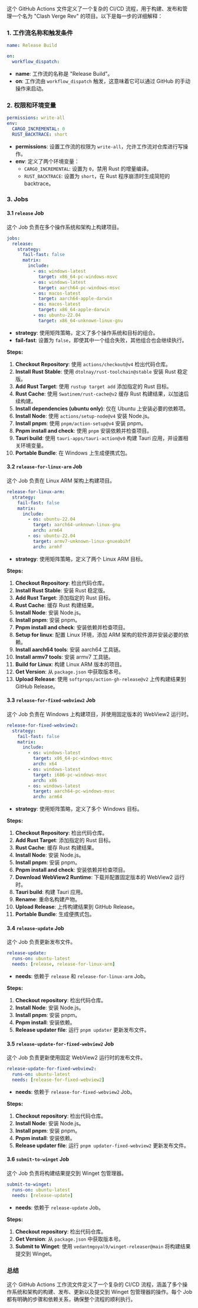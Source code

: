 这个 GitHub Actions 文件定义了一个复杂的 CI/CD 流程，用于构建、发布和管理一个名为 "Clash Verge Rev" 的项目。以下是每一步的详细解释：

### 1. **工作流名称和触发条件**

```yaml
name: Release Build

on:
  workflow_dispatch:
```

- **name**: 工作流的名称是 "Release Build"。
- **on**: 工作流由 `workflow_dispatch` 触发，这意味着它可以通过 GitHub 的手动操作来启动。

### 2. **权限和环境变量**

```yaml
permissions: write-all
env:
  CARGO_INCREMENTAL: 0
  RUST_BACKTRACE: short
```

- **permissions**: 设置工作流的权限为 `write-all`，允许工作流对仓库进行写操作。
- **env**: 定义了两个环境变量：
  - `CARGO_INCREMENTAL`: 设置为 `0`，禁用 Rust 的增量编译。
  - `RUST_BACKTRACE`: 设置为 `short`，在 Rust 程序崩溃时生成简短的 backtrace。

### 3. **Jobs**

#### **3.1 `release` Job**

这个 Job 负责在多个操作系统和架构上构建项目。

```yaml
jobs:
  release:
    strategy:
      fail-fast: false
      matrix:
        include:
          - os: windows-latest
            target: x86_64-pc-windows-msvc
          - os: windows-latest
            target: aarch64-pc-windows-msvc
          - os: macos-latest
            target: aarch64-apple-darwin
          - os: macos-latest
            target: x86_64-apple-darwin
          - os: ubuntu-22.04
            target: x86_64-unknown-linux-gnu
```

- **strategy**: 使用矩阵策略，定义了多个操作系统和目标的组合。
- **fail-fast**: 设置为 `false`，即使其中一个组合失败，其他组合也会继续执行。

**Steps:**

1. **Checkout Repository**: 使用 `actions/checkout@v4` 检出代码仓库。
2. **Install Rust Stable**: 使用 `dtolnay/rust-toolchain@stable` 安装 Rust 稳定版。
3. **Add Rust Target**: 使用 `rustup target add` 添加指定的 Rust 目标。
4. **Rust Cache**: 使用 `Swatinem/rust-cache@v2` 缓存 Rust 构建结果，以加速后续构建。
5. **Install dependencies (ubuntu only)**: 仅在 Ubuntu 上安装必要的依赖项。
6. **Install Node**: 使用 `actions/setup-node@v4` 安装 Node.js。
7. **Install pnpm**: 使用 `pnpm/action-setup@v4` 安装 pnpm。
8. **Pnpm install and check**: 使用 `pnpm` 安装依赖并检查项目。
9. **Tauri build**: 使用 `tauri-apps/tauri-action@v0` 构建 Tauri 应用，并设置相关环境变量。
10. **Portable Bundle**: 在 Windows 上生成便携式包。

#### **3.2 `release-for-linux-arm` Job**

这个 Job 负责在 Linux ARM 架构上构建项目。

```yaml
release-for-linux-arm:
  strategy:
    fail-fast: false
    matrix:
      include:
        - os: ubuntu-22.04
          target: aarch64-unknown-linux-gnu
          arch: arm64
        - os: ubuntu-22.04
          target: armv7-unknown-linux-gnueabihf
          arch: armhf
```

- **strategy**: 使用矩阵策略，定义了两个 Linux ARM 目标。

**Steps:**

1. **Checkout Repository**: 检出代码仓库。
2. **Install Rust Stable**: 安装 Rust 稳定版。
3. **Add Rust Target**: 添加指定的 Rust 目标。
4. **Rust Cache**: 缓存 Rust 构建结果。
5. **Install Node**: 安装 Node.js。
6. **Install pnpm**: 安装 pnpm。
7. **Pnpm install and check**: 安装依赖并检查项目。
8. **Setup for linux**: 配置 Linux 环境，添加 ARM 架构的软件源并安装必要的依赖。
9. **Install aarch64 tools**: 安装 aarch64 工具链。
10. **Install armv7 tools**: 安装 armv7 工具链。
11. **Build for Linux**: 构建 Linux ARM 版本的项目。
12. **Get Version**: 从 `package.json` 中获取版本号。
13. **Upload Release**: 使用 `softprops/action-gh-release@v2` 上传构建结果到 GitHub Release。

#### **3.3 `release-for-fixed-webview2` Job**

这个 Job 负责在 Windows 上构建项目，并使用固定版本的 WebView2 运行时。

```yaml
release-for-fixed-webview2:
  strategy:
    fail-fast: false
    matrix:
      include:
        - os: windows-latest
          target: x86_64-pc-windows-msvc
          arch: x64
        - os: windows-latest
          target: i686-pc-windows-msvc
          arch: x86
        - os: windows-latest
          target: aarch64-pc-windows-msvc
          arch: arm64
```

- **strategy**: 使用矩阵策略，定义了多个 Windows 目标。

**Steps:**

1. **Checkout Repository**: 检出代码仓库。
2. **Add Rust Target**: 添加指定的 Rust 目标。
3. **Rust Cache**: 缓存 Rust 构建结果。
4. **Install Node**: 安装 Node.js。
5. **Install pnpm**: 安装 pnpm。
6. **Pnpm install and check**: 安装依赖并检查项目。
7. **Download WebView2 Runtime**: 下载并配置固定版本的 WebView2 运行时。
8. **Tauri build**: 构建 Tauri 应用。
9. **Rename**: 重命名构建产物。
10. **Upload Release**: 上传构建结果到 GitHub Release。
11. **Portable Bundle**: 生成便携式包。

#### **3.4 `release-update` Job**

这个 Job 负责更新发布文件。

```yaml
release-update:
  runs-on: ubuntu-latest
  needs: [release, release-for-linux-arm]
```

- **needs**: 依赖于 `release` 和 `release-for-linux-arm` Job。

**Steps:**

1. **Checkout repository**: 检出代码仓库。
2. **Install Node**: 安装 Node.js。
3. **Install pnpm**: 安装 pnpm。
4. **Pnpm install**: 安装依赖。
5. **Release updater file**: 运行 `pnpm updater` 更新发布文件。

#### **3.5 `release-update-for-fixed-webview2` Job**

这个 Job 负责更新使用固定 WebView2 运行时的发布文件。

```yaml
release-update-for-fixed-webview2:
  runs-on: ubuntu-latest
  needs: [release-for-fixed-webview2]
```

- **needs**: 依赖于 `release-for-fixed-webview2` Job。

**Steps:**

1. **Checkout repository**: 检出代码仓库。
2. **Install Node**: 安装 Node.js。
3. **Install pnpm**: 安装 pnpm。
4. **Pnpm install**: 安装依赖。
5. **Release updater file**: 运行 `pnpm updater-fixed-webview2` 更新发布文件。

#### **3.6 `submit-to-winget` Job**

这个 Job 负责将构建结果提交到 Winget 包管理器。

```yaml
submit-to-winget:
  runs-on: ubuntu-latest
  needs: [release-update]
```

- **needs**: 依赖于 `release-update` Job。

**Steps:**

1. **Checkout repository**: 检出代码仓库。
2. **Get Version**: 从 `package.json` 中获取版本号。
3. **Submit to Winget**: 使用 `vedantmgoyal9/winget-releaser@main` 将构建结果提交到 Winget。

### 总结

这个 GitHub Actions 工作流文件定义了一个复杂的 CI/CD 流程，涵盖了多个操作系统和架构的构建、发布、更新以及提交到 Winget 包管理器的操作。每个 Job 都有明确的步骤和依赖关系，确保整个流程的顺利执行。
